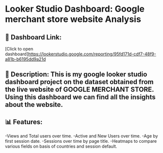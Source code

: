 # Looker Studio Dashboard: Google merchant store website Analysis

## 🔗 Dashboard Link:
[Click to open dashboard]https://lookerstudio.google.com/reporting/95fd171d-cdf7-48f9-a81b-b6195dd9a21d

## 📄 Description: This is my google looker studio dashboard project on the dataset obtained from the live website of GOOGLE MERCHANT STORE. Using this dashboard we can find all the insights about the website. 

## 📊 Features:
-Views and Total users over time. 
-Active and New Users over time.
-Age by first session date.
-Sessions over time by page title.
-Heatmaps to compare various fields on basis of countries and session default.
